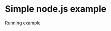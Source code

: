# Simple node.js example
[Running example](https://denise-cf-trial-hcp-node-hello.cfapps.us10.hana.ondemand.com/)